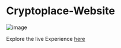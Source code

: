 # Cryptoplace-Website

![image](https://github.com/user-attachments/assets/4cba20b6-3f12-4bd9-be92-9bc837a78244)


Explore the live Experience [here](https://cryptoplace-website.netlify.app)

